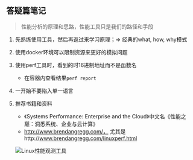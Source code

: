 ## 答疑篇笔记



> 性能分析的原理和思路，性能工具只是我们的路径和手段



1. 先熟练使用工具，然后再返过来学习原理；=> 经典的what, how, why模式
2. 使用docker环境可以限制资源来更好的模拟问题
3. 使用perf工具时，看到的时16进制地址而不是函数名
   * 在容器内查看结果`perf report`

4. 一开始不要陷入单一语言

5. 推荐书籍和资料

   * 《Systems Performance: Enterprise and the Cloud》中文名《性能之巅：洞悉系统、企业与云计算》
   * http://www.brendangregg.com/， 尤其是http://www.brendangregg.com/linuxperf.html

   ![Linux性能观测工具](http://www.brendangregg.com/Perf/linux_observability_tools.png)